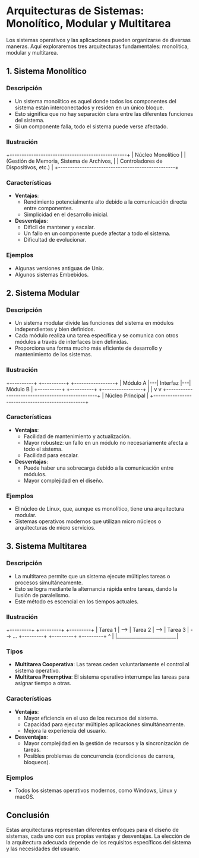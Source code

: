 # Arquitecturas de Sistemas: Monolítico, Modular y Multitarea

Los sistemas operativos y las aplicaciones pueden organizarse de diversas maneras. Aquí exploraremos tres arquitecturas fundamentales: monolítica, modular y multitarea.

## 1. Sistema Monolítico

### Descripción

* Un sistema monolítico es aquel donde todos los componentes del sistema están interconectados y residen en un único bloque.
* Esto significa que no hay separación clara entre las diferentes funciones del sistema.
* Si un componente falla, todo el sistema puede verse afectado.

### Ilustración

+-------------------------------------------------+
|                        Núcleo Monolítico                        |
|   (Gestión de Memoria, Sistema de Archivos,      |
|    Controladores de Dispositivos, etc.)           |
+-------------------------------------------------+


### Características

* **Ventajas**:
    * Rendimiento potencialmente alto debido a la comunicación directa entre componentes.
    * Simplicidad en el desarrollo inicial.
* **Desventajas**:
    * Difícil de mantener y escalar.
    * Un fallo en un componente puede afectar a todo el sistema.
    * Dificultad de evolucionar.

### Ejemplos

* Algunas versiones antiguas de Unix.
* Algunos sistemas Embebidos.

## 2. Sistema Modular

### Descripción

* Un sistema modular divide las funciones del sistema en módulos independientes y bien definidos.
* Cada módulo realiza una tarea específica y se comunica con otros módulos a través de interfaces bien definidas.
* Proporciona una forma mucho más eficiente de desarrollo y mantenimiento de los sistemas.

### Ilustración

+----------+   +----------+   +-----------------+
| Módulo A |---| Interfaz |---| Módulo B        |
+----------+   +----------+   +-----------------+
|                                   |
v                                   v
+-------------------------------------------------+
|                    Núcleo Principal                   |
+-------------------------------------------------+


### Características

* **Ventajas**:
    * Facilidad de mantenimiento y actualización.
    * Mayor robustez: un fallo en un módulo no necesariamente afecta a todo el sistema.
    * Facilidad para escalar.
* **Desventajas**:
    * Puede haber una sobrecarga debido a la comunicación entre módulos.
    * Mayor complejidad en el diseño.

### Ejemplos

* El núcleo de Linux, que, aunque es monolítico, tiene una arquitectura modular.
* Sistemas operativos modernos que utilizan micro núcleos o arquitecturas de micro servicios.

## 3. Sistema Multitarea

### Descripción

* La multitarea permite que un sistema ejecute múltiples tareas o procesos simultáneamente.
* Esto se logra mediante la alternancia rápida entre tareas, dando la ilusión de paralelismo.
* Este método es escencial en los tiempos actuales.

### Ilustración

+---------+     +---------+     +---------+
| Tarea 1 | --> | Tarea 2 | --> | Tarea 3 | --> ...
+---------+     +---------+     +---------+
^                         |
|_________________________|


### Tipos

* **Multitarea Cooperativa**: Las tareas ceden voluntariamente el control al sistema operativo.
* **Multitarea Preemptiva**: El sistema operativo interrumpe las tareas para asignar tiempo a otras.

### Características

* **Ventajas**:
    * Mayor eficiencia en el uso de los recursos del sistema.
    * Capacidad para ejecutar múltiples aplicaciones simultáneamente.
    * Mejora la experiencia del usuario.
* **Desventajas**:
    * Mayor complejidad en la gestión de recursos y la sincronización de tareas.
    * Posibles problemas de concurrencia (condiciones de carrera, bloqueos).

### Ejemplos

* Todos los sistemas operativos modernos, como Windows, Linux y macOS.

## Conclusión

Estas arquitecturas representan diferentes enfoques para el diseño de sistemas, cada uno con sus propias ventajas y desventajas. La elección de la arquitectura adecuada depende de los requisitos específicos del sistema y las necesidades del usuario.
